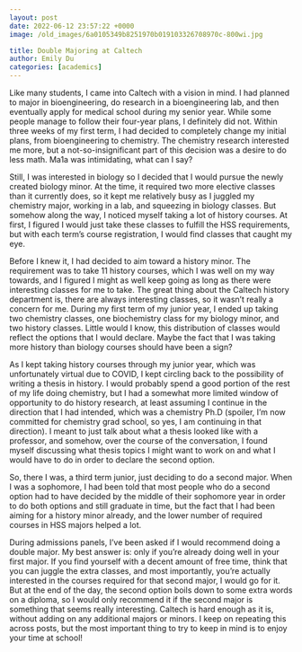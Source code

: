 ```yaml
---
layout: post
date: 2022-06-12 23:57:22 +0000
image: /old_images/6a0105349b8251970b019103326708970c-800wi.jpg

title: Double Majoring at Caltech
author: Emily Du
categories: [academics]
---
```

Like many students, I came into Caltech with a vision in mind. I had planned to major in bioengineering, do research in a bioengineering lab, and then eventually apply for medical school during my senior year. While some people manage to follow their four-year plans, I definitely did not. Within three weeks of my first term, I had decided to completely change my initial plans, from bioengineering to chemistry. The chemistry research interested me more, but a not-so-insignificant part of this decision was a desire to do less math. Ma1a was intimidating, what can I say?

Still, I was interested in biology so I decided that I would pursue the newly created biology minor. At the time, it required two more elective classes than it currently does, so it kept me relatively busy as I juggled my chemistry major, working in a lab, and squeezing in biology classes. But somehow along the way, I noticed myself taking a lot of history courses. At first, I figured I would just take these classes to fulfill the HSS requirements, but with each term’s course registration, I would find classes that caught my eye.

Before I knew it, I had decided to aim toward a history minor. The requirement was to take 11 history courses, which I was well on my way towards, and I figured I might as well keep going as long as there were interesting classes for me to take. The great thing about the Caltech history department is, there are always interesting classes, so it wasn’t really a concern for me. During my first term of my junior year, I ended up taking two chemistry classes, one biochemistry class for my biology minor, and two history classes. Little would I know, this distribution of classes would reflect the options that I would declare. Maybe the fact that I was taking more history than biology courses should have been a sign?

As I kept taking history courses through my junior year, which was unfortunately virtual due to COVID, I kept circling back to the possibility of writing a thesis in history. I would probably spend a good portion of the rest of my life doing chemistry, but I had a somewhat more limited window of opportunity to do history research, at least assuming I continue in the direction that I had intended, which was a chemistry Ph.D (spoiler, I’m now committed for chemistry grad school, so yes, I am continuing in that direction). I meant to just talk about what a thesis looked like with a professor, and somehow, over the course of the conversation, I found myself discussing what thesis topics I might want to work on and what I would have to do in order to declare the second option.

So, there I was, a third term junior, just deciding to do a second major. When I was a sophomore, I had been told that most people who do a second option had to have decided by the middle of their sophomore year in order to do both options and still graduate in time, but the fact that I had been aiming for a history minor already, and the lower number of required courses in HSS majors helped a lot.

During admissions panels, I’ve been asked if I would recommend doing a double major. My best answer is: only if you’re already doing well in your first major. If you find yourself with a decent amount of free time, think that you can juggle the extra classes, and most importantly, you’re actually interested in the courses required for that second major, I would go for it. But at the end of the day, the second option boils down to some extra words on a diploma, so I would only recommend it if the second major is something that seems really interesting. Caltech is hard enough as it is, without adding on any additional majors or minors. I keep on repeating this across posts, but the most important thing to try to keep in mind is to enjoy your time at school!
